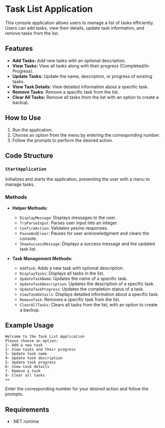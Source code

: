 # Task List Application

This console application allows users to manage a list of tasks efficiently. Users can add tasks, view their details, update task information, and remove tasks from the list.

## Features

- **Add Tasks:** Add new tasks with an optional description.
- **View Tasks:** View all tasks along with their progress (Completed/In Progress).
- **Update Tasks:** Update the name, description, or progress of existing tasks.
- **View Task Details:** View detailed information about a specific task.
- **Remove Tasks:** Remove a specific task from the list.
- **Clear All Tasks:** Remove all tasks from the list with an option to create a backup.

## How to Use

1. Run the application.
2. Choose an option from the menu by entering the corresponding number.
3. Follow the prompts to perform the desired action.

## Code Structure

### `StartApplication`

Initializes and starts the application, presenting the user with a menu to manage tasks.

### Methods

- **Helper Methods:**

  - `DisplayMessage`: Displays messages to the user.
  - `TryParseInput`: Parses user input into an integer.
  - `ConfirmAction`: Validates yes/no responses.
  - `PauseAndClear`: Pauses for user acknowledgment and clears the console.
  - `ShowSuccessMessage`: Displays a success message and the updated task list.

- **Task Management Methods:**
  - `AddTask`: Adds a new task with optional description.
  - `DisplayTasks`: Displays all tasks in the list.
  - `UpdateTaskName`: Updates the name of a specific task.
  - `UpdateTaskDescription`: Updates the description of a specific task.
  - `UpdateTaskProgress`: Updates the completion status of a task.
  - `ViewTaskDetails`: Displays detailed information about a specific task.
  - `RemoveTask`: Removes a specific task from the list.
  - `ClearAllTasks`: Clears all tasks from the list, with an option to create a backup.

## Example Usage

```plaintext
Welcome to the Task List Application
Please choose an option:
1- Add a new task
2- View tasks and their progress
3- Update task name
4- Update task description
5- Update task progress
6- View task details
7- Remove a task
8- Clear all tasks
=>
```

Enter the corresponding number for your desired action and follow the prompts.

## Requirements

- .NET runtime
